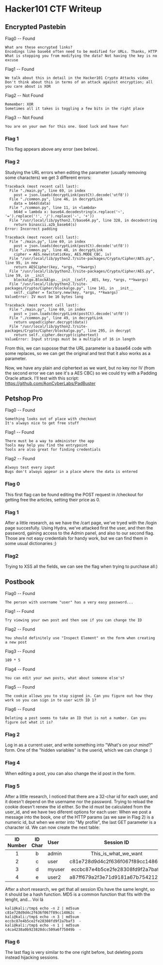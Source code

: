 # Hacker101 CTF Writeup

## Encrypted Pastebin

Flag0 -- Found

    What are these encrypted links?
    Encodings like base64 often need to be modified for URLs. Thanks, HTTP
    What is stopping you from modifying the data? Not having the key is no excuse

Flag1 -- Found

    We talk about this in detail in the Hacker101 Crypto Attacks video
    Don't think about this in terms of an attack against encryption; all you care about is XOR

Flag2 -- Not Found

    Remember: XOR
    Sometimes all it takes is toggling a few bits in the right place

Flag3 -- Not Found

    You are on your own for this one. Good luck and have fun!


### Flag 1
This flag appears above any error (see below). 
### Flag 2
Studying the URL errors when editing the parameter (usually removing some characters) we get 3 different errors:
```
Traceback (most recent call last):
  File "./main.py", line 69, in index
    post = json.loads(decryptLink(postCt).decode('utf8'))
  File "./common.py", line 46, in decryptLink
    data = b64d(data)
  File "./common.py", line 11, in <lambda>
    b64d = lambda x: base64.decodestring(x.replace('~', '=').replace('!', '/').replace('-', '+'))
  File "/usr/local/lib/python2.7/base64.py", line 328, in decodestring
    return binascii.a2b_base64(s)
Error: Incorrect padding
```
```
Traceback (most recent call last):
  File "./main.py", line 69, in index
    post = json.loads(decryptLink(postCt).decode('utf8'))
  File "./common.py", line 48, in decryptLink
    cipher = AES.new(staticKey, AES.MODE_CBC, iv)
  File "/usr/local/lib/python2.7/site-packages/Crypto/Cipher/AES.py", line 95, in new
    return AESCipher(key, *args, **kwargs)
  File "/usr/local/lib/python2.7/site-packages/Crypto/Cipher/AES.py", line 59, in __init__
    blockalgo.BlockAlgo.__init__(self, _AES, key, *args, **kwargs)
  File "/usr/local/lib/python2.7/site-packages/Crypto/Cipher/blockalgo.py", line 141, in __init__
    self._cipher = factory.new(key, *args, **kwargs)
ValueError: IV must be 16 bytes long
```
```
Traceback (most recent call last):
  File "./main.py", line 69, in index
    post = json.loads(decryptLink(postCt).decode('utf8'))
  File "./common.py", line 49, in decryptLink
    return unpad(cipher.decrypt(data))
  File "/usr/local/lib/python2.7/site-packages/Crypto/Cipher/blockalgo.py", line 295, in decrypt
    return self._cipher.decrypt(ciphertext)
ValueError: Input strings must be a multiple of 16 in length
```

From this, we can suposse that the URL parameter is a base64 code with some replaces, so we can get the original and test that it also works as a parameter.

Now, we have any plain and ciphertext as we want, but no key nor IV (from the second error we can see it's a AES CBC) so we could try with a Padding Oracle attack.
I'll test with this script:
https://github.com/AonCyberLabs/PadBuster

## Petshop Pro


Flag0 -- Found

    Something looks out of place with checkout
    It's always nice to get free stuff

Flag1 -- Found

    There must be a way to administer the app
    Tools may help you find the entrypoint
    Tools are also great for finding credentials

Flag2 -- Found

    Always test every input
    Bugs don't always appear in a place where the data is entered


### Flag 0
This first flag can be found editing the POST request in /checkout for getting free the articles, setting their price as 0.
### Flag 1
After a little research, as we have the /cart page, we've tryed with the /login page succesfully.
Using Hydra, we've attacked first the user, and then the password, gaining access to the Admin panel, and also to our second flag.
Those are not easy credentials for handy work, but we can find them in some usual dictionaries ;)

### Flag2
Trying to XSS all the fields, we can see the flag when trying to purchase all:)

## Postbook

Flag0 -- Found

    The person with username "user" has a very easy password...

Flag1 -- Found

    Try viewing your own post and then see if you can change the ID


Flag2 -- Found

    You should definitely use "Inspect Element" on the form when creating a new post

Flag3 -- Found

    189 * 5

Flag4 -- Found

    You can edit your own posts, what about someone else's?

Flag5 -- Found

    The cookie allows you to stay signed in. Can you figure out how they work so you can sign in to user with ID 1?

Flag6 -- Found

    Deleting a post seems to take an ID that is not a number. Can you figure out what it is?

### Flag 2
Log in as a current user, and write something into "What's on your mind?" form. One of the "hidden variables" is the userid, which we can change :)

### Flag 4
When editing a post, you can also change the id post in the form.
### Flag 5
After a little research, I noticed that there are a 32-char id for each user, and it doesn't depend on the username nor the password. Trying to reload the cookie doesn't renew the id either. So the id must be calculated from the user_id, and we have two diferent options for each user:
When we post a message into the book, one of the HTTP params (as we saw in Flag 2) is a numeric id, but when we enter into "My profile", the last GET parameter is a character id. We can now create the next table:

| ID Number | ID Char  | User    | Session ID                        |
| :-------: |:--------:| :-------| :--------------------------------:|
| 1         | b        | admin   |      This_is_what_we_want         |
| 2         | c        | user    | c81e728d9d4c2f636f067f89cc14862c  |
| 3         | d        | myuser  | eccbc87e4b5ce2fe28308fd9f2a7baf3  |
| 4         | e        | user2   | a87ff679a2f3e71d9181a67b7542122c  |

After a short research, we get that all session IDs have the same lenght, so it should be a hash function. MD5 is a common function that fits with the lenght, and... Voi lá
```
kali@kali:/tmp$ echo -n 2 | md5sum 
c81e728d9d4c2f636f067f89cc14862c  -
kali@kali:/tmp$ echo -n 3 | md5sum 
eccbc87e4b5ce2fe28308fd9f2a7baf3  -
kali@kali:/tmp$ echo -n 1 | md5sum 
c4ca4238a0b923820dcc509a6f75849b  -
```

### Flag 6

The last flag is very similar to the one right before, but deleting posts instead hijacking sessions.